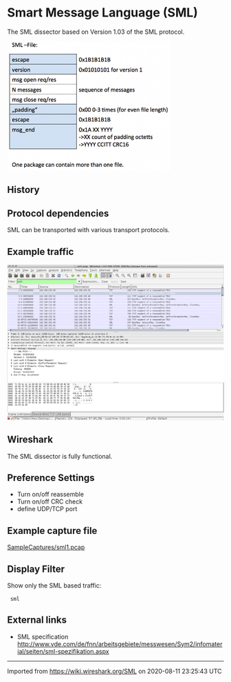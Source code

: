 # Smart Message Language (SML)

The SML dissector based on Version 1.03 of the SML protocol.

![sml\_short.png](uploads/__moin_import__/attachments/SML/sml_short.png "sml_short.png")

## History

## Protocol dependencies

SML can be transported with various transport protocols.

## Example traffic

![sml\_trace.png](uploads/__moin_import__/attachments/SML/sml_trace.png "sml_trace.png")

## Wireshark

The SML dissector is fully functional.

## Preference Settings

  - Turn on/off reassemble
  - Turn on/off CRC check
  - define UDP/TCP port

## Example capture file

[SampleCaptures/sml1.pcap](uploads/__moin_import__/attachments/SampleCaptures/sml1.pcap)

## Display Filter

Show only the SML based traffic:

``` 
 sml 
```

## External links

  - SML specification <http://www.vde.com/de/fnn/arbeitsgebiete/messwesen/Sym2/infomaterial/seiten/sml-spezifikation.aspx>

---

Imported from https://wiki.wireshark.org/SML on 2020-08-11 23:25:43 UTC
